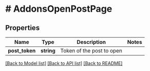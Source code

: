 # # AddonsOpenPostPage

## Properties

Name | Type | Description | Notes
------------ | ------------- | ------------- | -------------
**post_token** | **string** | Token of the post to open |

[[Back to Model list]](../../README.md#models) [[Back to API list]](../../README.md#endpoints) [[Back to README]](../../README.md)
